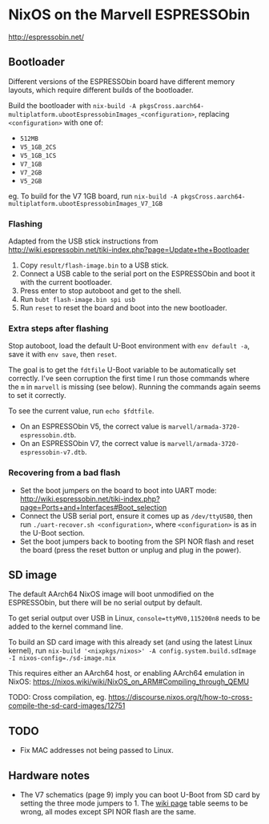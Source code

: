 # NixOS on the Marvell ESPRESSObin
http://espressobin.net/

## Bootloader
Different versions of the ESPRESSObin board have different memory layouts, which require different builds of the bootloader.

Build the bootloader with `nix-build -A pkgsCross.aarch64-multiplatform.ubootEspressobinImages_<configuration>`, replacing `<configuration>` with one of:
- `512MB `
- `V5_1GB_2CS `
- `V5_1GB_1CS `
- `V7_1GB `
- `V7_2GB `
- `V5_2GB `

eg. To build for the V7 1GB board, run `nix-build -A pkgsCross.aarch64-multiplatform.ubootEspressobinImages_V7_1GB`

### Flashing
Adapted from the USB stick instructions from http://wiki.espressobin.net/tiki-index.php?page=Update+the+Bootloader

1. Copy `result/flash-image.bin` to a USB stick.
1. Connect a USB cable to the serial port on the ESPRESSObin and boot it with the current bootloader.
1. Press enter to stop autoboot and get to the shell.
1. Run `bubt flash-image.bin spi usb`
1. Run `reset` to reset the board and boot into the new bootloader.

### Extra steps after flashing
Stop autoboot, load the default U-Boot environment with `env default -a`, save it with `env save`, then `reset`.

The goal is to get the `fdtfile` U-Boot variable to be automatically set correctly. I've seen corruption the first time I run those commands where the `m` in `marvell` is missing (see below). Running the commands again seems to set it correctly.

To see the current value, run `echo $fdtfile`.

- On an ESPRESSObin V5, the correct value is `marvell/armada-3720-espressobin.dtb`.
- On an ESPRESSObin V7, the correct value is `marvell/armada-3720-espressobin-v7.dtb`.

### Recovering from a bad flash
- Set the boot jumpers on the board to boot into UART mode: http://wiki.espressobin.net/tiki-index.php?page=Ports+and+Interfaces#Boot_selection
- Connect the USB serial port, ensure it comes up as `/dev/ttyUSB0`, then run `./uart-recover.sh <configuration>`, where `<configuration>` is as in the U-Boot section.
- Set the boot jumpers back to booting from the SPI NOR flash and reset the board (press the reset button or unplug and plug in the power).

## SD image
The default AArch64 NixOS image will boot unmodified on the ESPRESSObin, but there will be no serial output by default.

To get serial output over USB in Linux, `console=ttyMV0,115200n8` needs to be added to the kernel command line.

To build an SD card image with this already set (and using the latest Linux kernel), run `nix-build '<nixpkgs/nixos>' -A config.system.build.sdImage -I nixos-config=./sd-image.nix`

This requires either an AArch64 host, or enabling AArch64 emulation in NixOS: https://nixos.wiki/wiki/NixOS_on_ARM#Compiling_through_QEMU

TODO: Cross compilation, eg. https://discourse.nixos.org/t/how-to-cross-compile-the-sd-card-images/12751

## TODO
- Fix MAC addresses not being passed to Linux.

## Hardware notes
- The V7 schematics (page 9) imply you can boot U-Boot from SD card by setting the three mode jumpers to 1. The [wiki page](http://wiki.espressobin.net/tiki-index.php?page=Ports+and+Interfaces) table seems to be wrong, all modes except SPI NOR flash are the same.
